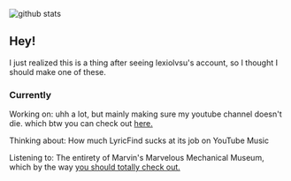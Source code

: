 ![github stats](https://github-readme-stats.vercel.app/api?username=prokube&theme=dracula&show_icons=true)

## Hey!

I just realized this is a thing after seeing lexiolvsu's account, so I thought I should make one of these.

### Currently
Working on: uhh a lot, but mainly making sure my youtube channel doesn't die. which btw you can check out [here.](https://youtube.com/c/Prokube)

Thinking about: How much LyricFind sucks at its job on YouTube Music

Listening to: The entirety of Marvin's Marvelous Mechanical Museum, which by the way [you should totally check out.](https://www.youtube.com/watch?v=VGQZItOMz6k&list=OLAK5uy_kRzCBGt5rCY33Q5OIX4huJfRC5s-i1n_g)
<!-- V2hhdCdzIHRoaXM/IFRoZXkgb3BlbmVkIGEgU3BlY2lhbCBSZXBvc2l0b3J5PyBIZWhlaGUuLi4gVGltZSBmb3IgdGhlIGdlbmVyaWMgaGlkZGVuIG1lc3NhZ2VzIHRoYXQgY3JlYXRlIGEgc3RvcnlsaW5lIHRoYXQncyBjb21wbGV0ZWx5IGlycmVsZXZhbnQgdG8gYW55dGhpbmcgYW5kIHNvbWVob3cgc3RhcnQgYW4gQVJHLi4gU3BlYWtpbmcgb2Ygd2hpY2gsIEkgc2hvdWxkIHByb2JhYmx5IGxvb2sgaW50byBob3cgdG8gbWFrZSBvbmUgb2YgdGhvc2UuLi4=-->
